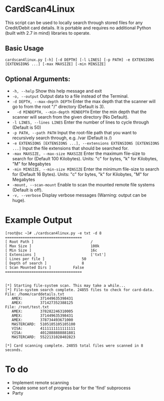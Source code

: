 # CardScan4Linux
This script can be used to locally search through stored files for any Credit/Debit card details. It is portable and requires no additional Python (built with 2.7 in mind) libraries to operate.

## Basic Usage 
`cardscan4linux.py [-h] [-d DEPTH] [-l LINES] [-p PATH] -e EXTENSIONS [EXTENSIONS ...] [-max MAXSIZE] [-min MINSIZE]`

## Optional Arguments:
* `-h, --help` Show this help message and exit
* `-o, --output` Output data to a file instead of the Terminal.
* `-d DEPTH, --max-depth DEPTH` Enter the max depth that the scanner will go to from the root "/" directory (Default is 3).
* `  -d MINDEPTH, --min-depth MINDEPTH` Enter the min depth that the scanner will search from the given directory (No Default).
* `-l LINES, --lines LINES` Enter the number of lines to cycle through (Default is 50)
* `-p PATH, --path PATH`  Input the root-file path that you want to recursively search through, e.g. /var (Default is /)
* `-e EXTENSIONS [EXTENSIONS ...], --extensions EXTENSIONS [EXTENSIONS ...]` Input the file extensions that should be searched for.
* `-max MAXSIZE, --max-size MAXSIZE` Enter the maximum file-size to search for (Default 100 Kilobytes). Units: "c" for bytes, "k" for Kilobytes, "M" for Megabytes
* `-min MINSIZE, --min-size MINSIZE` Enter the minimum file-size to search for (Default 16 Bytes). Units: "c" for bytes, "k" for Kilobytes, "M" for Megabytes
* `-mount, --scan-mount` Enable to scan the mounted remote file systems (Default is off).
* `-v, --verbose` Display verbose messages (Warning: output can be huge).


# Example Output
`[root@sc ~]# ./cardscan4linux.py -e txt -d 8`
<br>`===================================`
<br>`[ Root Path ] 							/`
<br>`[ Max Size ] 							100k`
<br>`[ Min Size ] 							16c`
<br>`[ Extensions ] 						['txt']`
<br>`[ Lines per file ] 				50`
<br>`[ Depth of search ] 				8`
<br>`[ Scan Mounted Dirs ]			False`
<br>`===================================`

<br>`[*] Starting file-system scan. This may take a while...`
<br>`[*] File-system search complete. 24855 files to check for card-data.`
<br>`File: /home/carddetails.txt`
<br>`	AMEX:		 371449635398431`
<br>`	AMEX:		 371427352388125`
<br>`File: /root/test.txt`
<br>`	AMEX:		 378282246310005`
<br>`	AMEX:		 371449635398431`
<br>`	AMEX:		 378734493671000`
<br>`	MASTERCARD:	 5105105105105100`
<br>`	VISA:		 4111111111111111`
<br>`	VISA:		 4012888888881881`
<br>`	MASTERCARD:	 5522131028402823`

`[*] Card scanning complete. 24855 total files were scanned in 8 seconds.`

# To do

* Implement remote scanning
* Create some sort of progress bar for the 'find' subprocess
* Party
